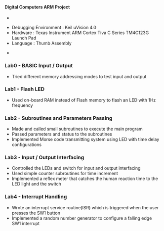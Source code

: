 #### Digital Computers ARM Project
*
- Debugging Environment : Keil uVision 4.0
- Hardware : Texas Instrument ARM Cortex Tiva C Series TM4C123G Launch Pad
- Language : Thumb Assembly
*
  
### Lab0 - BASIC Input / Output  
- Tried different memory addressing modes to test input and output  

### Lab1 - Flash LED  
- Used on-board RAM instead of Flash memory to flash an LED with 1Hz frequency  

### Lab2 - Subroutines and Parameters Passing  
- Made and called small subroutines to execute the main program  
- Passed parameters and status to the subroutines
- Implemented Morse code transmitting system using LED with time delay configurations  

### Lab3 - Input / Output Interfacing  
- Controlled the LEDs and switch for input and output interfacing
- Used simple counter subroutines for time increment
- Implemented a reflex meter that catches the human reaction time to the LED light and the switch  

### Lab4 - Interrupt Handling  
- Wrote an interrupt service routine(ISR) which is triggered when the user presses the SW1 button
- Implemented a random number generator to configure a falling edge SW1 interrupt  

